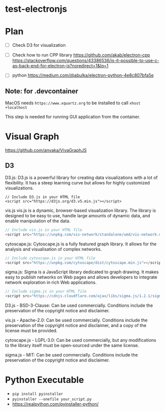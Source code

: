 # test-electronjs

# Plan
- [ ] Check D3 for visualization 
- [ ] Check how to run CPP library 
https://github.com/akab/electron-cpp
https://stackoverflow.com/questions/43386536/is-it-possible-to-use-c-as-back-end-for-electron-js?noredirect=1&lq=1
- [ ] python https://medium.com/@abulka/electron-python-4e8c807bfa5e


## Note: for .devcontainer

MacOS needs `https://www.xquartz.org` to be installed to call 
`xhost +localhost`

This step is needed for running GUI application from the container.


# Visual Graph
https://github.com/anvaka/VivaGraphJS

## D3
D3.js: D3.js is a powerful library for creating data visualizations with a lot of flexibility. It has a steep learning curve but allows for highly customized visualizations.

```
// Include D3.js in your HTML file
<script src="https://d3js.org/d3.v5.min.js"></script>
```

vis.js
vis.js is a dynamic, browser-based visualization library. The library is designed to be easy to use, handle large amounts of dynamic data, and enable manipulation of the data.

```js
// Include vis.js in your HTML file
<script src="https://unpkg.com/vis-network/standalone/umd/vis-network.min.js"></script>
```

cytoscape.js: Cytoscape.js is a fully featured graph library. It allows for the analysis and visualisation of complex networks.
```js
// Include cytoscape.js in your HTML file
<script src="https://unpkg.com/cytoscape/dist/cytoscape.min.js"></script>
```

sigma.js: Sigma is a JavaScript library dedicated to graph drawing. It makes easy to publish networks on Web pages and allows developers to integrate network exploration in rich Web applications.
```js
// Include sigma.js in your HTML file
<script src="https://cdnjs.cloudflare.com/ajax/libs/sigma.js/1.2.1/sigma.min.js"></script>
```


D3.js - BSD-3-Clause: Can be used commercially. Conditions include the preservation of the copyright notice and disclaimer.

vis.js - Apache-2.0: Can be used commercially. Conditions include the preservation of the copyright notice and disclaimer, and a copy of the license must be provided.

cytoscape.js - LGPL-3.0: Can be used commercially, but any modifications to the library itself must be open-sourced under the same license.

sigma.js - MIT: Can be used commercially. Conditions include the preservation of the copyright notice and disclaimer.


# Python Executable 

- `pip install pyinstaller`
- `pyinstaller --onefile your_script.py`
- https://realpython.com/pyinstaller-python/
